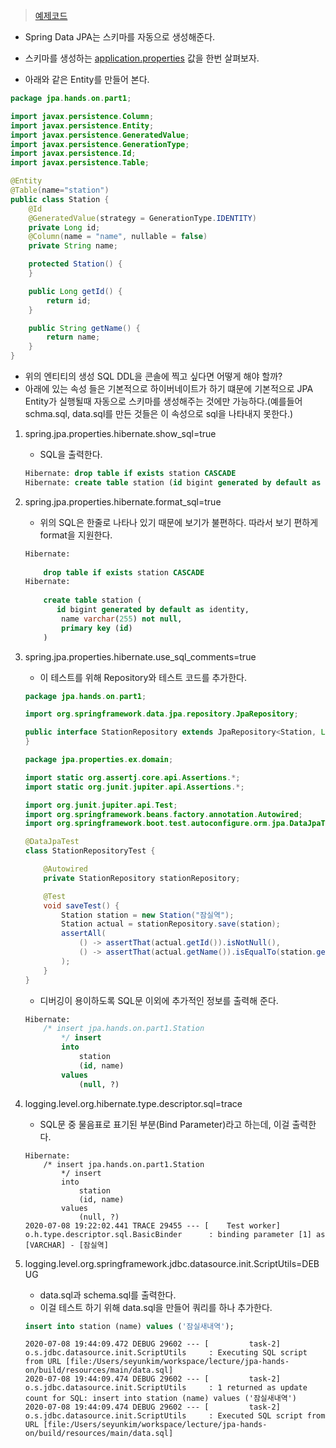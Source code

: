 > [예제코드](https://github.com/ksy90101/jpa-lifecycle-properties-ex)

- Spring Data JPA는 스키마를 자동으로 생성해준다.
- 스키마를 생성하는 [application.properties](http://application.properties) 값을 한번 살펴보자.

- 아래와 같은 Entity를 만들어 본다.

```java
package jpa.hands.on.part1;

import javax.persistence.Column;
import javax.persistence.Entity;
import javax.persistence.GeneratedValue;
import javax.persistence.GenerationType;
import javax.persistence.Id;
import javax.persistence.Table;

@Entity
@Table(name="station")
public class Station {
	@Id
	@GeneratedValue(strategy = GenerationType.IDENTITY)
	private Long id;
	@Column(name = "name", nullable = false)
	private String name;

	protected Station() {
	}

	public Long getId() {
		return id;
	}

	public String getName() {
		return name;
	}
}
```

- 위의 엔티티의 생성 SQL DDL을 콘솔에 찍고 싶다면 어떻게 해야 할까?
- 아래에 있는 속성 들은 기본적으로 하이버네이트가 하기 떄문에 기본적으로 JPA Entity가 실행될때 자동으로 스키마를 생성해주는 것에만 가능하다.(예를들어 schma.sql, data.sql를 만든 것들은 이 속성으로 sql을 나타내지 못한다.)

1. spring.jpa.properties.hibernate.show_sql=true
    - SQL을 출력한다.

    ```sql
    Hibernate: drop table if exists station CASCADE 
    Hibernate: create table station (id bigint generated by default as identity, name varchar(255) not null, primary key (id))
    ```

2. spring.jpa.properties.hibernate.format_sql=true
    - 위의 SQL은 한줄로 나타나 있기 때문에 보기가 불편하다. 따라서 보기 편하게 format을 지원한다.

    ```sql
    Hibernate: 
        
        drop table if exists station CASCADE 
    Hibernate: 
        
        create table station (
           id bigint generated by default as identity,
            name varchar(255) not null,
            primary key (id)
        )
    ```

3. spring.jpa.properties.hibernate.use_sql_comments=true
    - 이 테스트를 위해 Repository와 테스트 코드를 추가한다.

    ```java
    package jpa.hands.on.part1;

    import org.springframework.data.jpa.repository.JpaRepository;

    public interface StationRepository extends JpaRepository<Station, Long> {
    }
    ```

    ```java
    package jpa.properties.ex.domain;

    import static org.assertj.core.api.Assertions.*;
    import static org.junit.jupiter.api.Assertions.*;

    import org.junit.jupiter.api.Test;
    import org.springframework.beans.factory.annotation.Autowired;
    import org.springframework.boot.test.autoconfigure.orm.jpa.DataJpaTest;

    @DataJpaTest
    class StationRepositoryTest {

    	@Autowired
    	private StationRepository stationRepository;

    	@Test
    	void saveTest() {
    		Station station = new Station("잠실역");
    		Station actual = stationRepository.save(station);
    		assertAll(
    			() -> assertThat(actual.getId()).isNotNull(),
    			() -> assertThat(actual.getName()).isEqualTo(station.getName())
    		);
    	}
    }
    ```

    - 디버깅이 용이하도록 SQL문 이외에 추가적인 정보를 출력해 준다.

    ```sql
    Hibernate: 
        /* insert jpa.hands.on.part1.Station
            */ insert 
            into
                station
                (id, name) 
            values
                (null, ?)
    ```

4. logging.level.org.hibernate.type.descriptor.sql=trace
    - SQL문 중 물음표로 표기된 부분(Bind Parameter)라고 하는데, 이걸 출력한다.

    ```text
    Hibernate: 
        /* insert jpa.hands.on.part1.Station
            */ insert 
            into
                station
                (id, name) 
            values
                (null, ?)
    2020-07-08 19:22:02.441 TRACE 29455 --- [    Test worker] o.h.type.descriptor.sql.BasicBinder      : binding parameter [1] as [VARCHAR] - [잠실역]
    ```

5. logging.level.org.springframework.jdbc.datasource.init.ScriptUtils=DEBUG
    - data.sql과 schema.sql를 출력한다.
    - 이걸 테스트 하기 위해 data.sql을 만들어 쿼리를 하나 추가한다.

    ```sql
    insert into station (name) values ('잠실새내역');
    ```

    ```text
    2020-07-08 19:44:09.472 DEBUG 29602 --- [         task-2] o.s.jdbc.datasource.init.ScriptUtils     : Executing SQL script from URL [file:/Users/seyunkim/workspace/lecture/jpa-hands-on/build/resources/main/data.sql]
    2020-07-08 19:44:09.474 DEBUG 29602 --- [         task-2] o.s.jdbc.datasource.init.ScriptUtils     : 1 returned as update count for SQL: insert into station (name) values ('잠실새내역')
    2020-07-08 19:44:09.474 DEBUG 29602 --- [         task-2] o.s.jdbc.datasource.init.ScriptUtils     : Executed SQL script from URL [file:/Users/seyunkim/workspace/lecture/jpa-hands-on/build/resources/main/data.sql]
    ```
